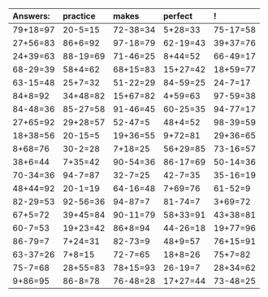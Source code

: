 | Answers: | practice | makes | perfect | ! |
| :--- | :--- | :--- | :--- | :--- |
| 79+18=97 | 20-5=15 | 72-38=34 | 5+28=33 | 75-17=58 | 
| 27+56=83 | 86+6=92 | 97-18=79 | 62-19=43 | 39+37=76 | 
| 24+39=63 | 88-19=69 | 71-46=25 | 8+44=52 | 66-49=17 | 
| 68-29=39 | 58+4=62 | 68+15=83 | 15+27=42 | 18+59=77 | 
| 63-15=48 | 25+7=32 | 51-22=29 | 84-59=25 | 24-7=17 | 
| 84+8=92 | 34+48=82 | 15+67=82 | 4+59=63 | 97-59=38 | 
| 84-48=36 | 85-27=58 | 91-46=45 | 60-25=35 | 94-77=17 | 
| 27+65=92 | 29+28=57 | 52-47=5 | 48+4=52 | 98-39=59 | 
| 18+38=56 | 20-15=5 | 19+36=55 | 9+72=81 | 29+36=65 | 
| 8+68=76 | 30-2=28 | 7+18=25 | 56+29=85 | 73-16=57 | 
| 38+6=44 | 7+35=42 | 90-54=36 | 86-17=69 | 50-14=36 | 
| 70-34=36 | 94-7=87 | 32-7=25 | 42-7=35 | 35-16=19 | 
| 48+44=92 | 20-1=19 | 64-16=48 | 7+69=76 | 61-52=9 | 
| 82-29=53 | 92-56=36 | 94-87=7 | 81-74=7 | 3+69=72 | 
| 67+5=72 | 39+45=84 | 90-11=79 | 58+33=91 | 43+38=81 | 
| 60-7=53 | 19+23=42 | 86+8=94 | 44-26=18 | 19+77=96 | 
| 86-79=7 | 7+24=31 | 82-73=9 | 48+9=57 | 76+15=91 | 
| 63-37=26 | 7+8=15 | 72-7=65 | 18+8=26 | 75+7=82 | 
| 75-7=68 | 28+55=83 | 78+15=93 | 26-19=7 | 28+34=62 | 
| 9+86=95 | 86-8=78 | 76-48=28 | 17+27=44 | 73-48=25 | 
